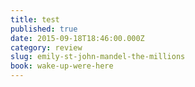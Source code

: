 ```yaml
---
title: test
published: true
date: 2015-09-18T18:46:00.000Z
category: review
slug: emily-st-john-mandel-the-millions
book: wake-up-were-here
---
```

